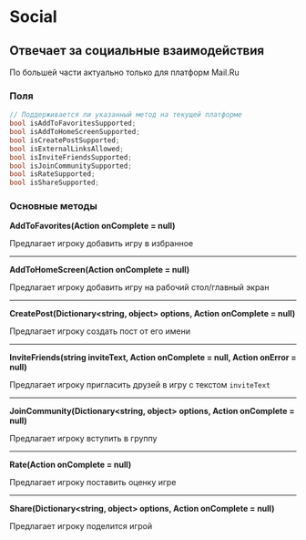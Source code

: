 # Social

## Отвечает за социальные взаимодействия

По большей части актуально только для платформ Mail.Ru

### Поля

```csharp
// Поддерживается ли указанный метод на текущей платформе
bool isAddToFavoritesSupported;
bool isAddToHomeScreenSupported;
bool isCreatePostSupported;
bool isExternalLinksAllowed;
bool isInviteFriendsSupported;
bool isJoinCommunitySupported;
bool isRateSupported;
bool isShareSupported;
```

### Основные методы

**AddToFavorites(Action<bool> onComplete = null)**

Предлагает игроку добавить игру в избранное

---

**AddToHomeScreen(Action<bool> onComplete = null)**

Предлагает игроку добавить игру на рабочий стол/главный экран

---

**CreatePost(Dictionary<string, object> options, Action<bool> onComplete = null)**

Предлагает игроку создать пост от его имени

---

**InviteFriends(string inviteText, Action<bool> onComplete = null, Action<string> onError = null)**

Предлагает игроку пригласить друзей в игру с текстом `inviteText`

---

**JoinCommunity(Dictionary<string, object> options, Action<bool> onComplete = null)**

Предлагает игроку вступить в группу

---

**Rate(Action<bool> onComplete = null)**

Предлагает игроку поставить оценку игре

---

**Share(Dictionary<string, object> options, Action<bool> onComplete = null)**

Предлагает игроку поделится игрой
